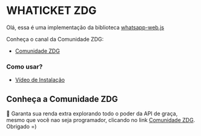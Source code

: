 # WHATICKET ZDG

Olá, essa é uma implementação da biblioteca <a href="https://github.com/pedroslopez/whatsapp-web.js">whatsapp-web.js</a>

Conheça o canal da Comunidade ZDG:

- <a href="https://www.youtube.com/channel/UCrPbAoQKz42Gm0mLdWatAEA">Comunidade ZDG</a>


### Como usar?

- <a href="https://youtu.be/r-Ag8YU-b38">Vídeo de Instalação</a>


## Conheça a Comunidade ZDG

🤑 Garanta sua renda extra explorando todo o poder da API de graça, mesmo que você nao seja programador, clicando no link <a href="https://comunidadezdg.com.br">Comunidade ZDG</a>. Obrigado =)
